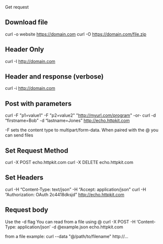 Get request

## Download file
curl -o website https://domain.com
curl -O https://domain.com/file.zip

## Header Only
curl -I http://domain.com

## Header and response (verbose)
curl -i http://domain.com

## Post with parameters
curl -F "p1=value1" -F "p2=value2" "http://myurl.com/program"
-or-
curl -d “firstname=Bob” -d “lastname=Jones” http://echo.httpkit.com

-F sets the content type to multipart/form-data. When paired with the @ you can send files

## Set Request Method
curl -X POST echo.httpkit.com
curl -X DELETE echo.httpkit.com

## Set Headers
curl -H “Content-Type: text/json” -H “Accept: application/json"
curl -H “Authorization: OAuth 2c4418dksjd” http://echo.httpkit.com

## Request body
Use the -d flag
You can read from a file using @
curl -X POST -H ‘Content-Type: application/json’ -d @example.json echo.httpkit.com

from a file example:
curl --data "@/path/to/filename" http://...